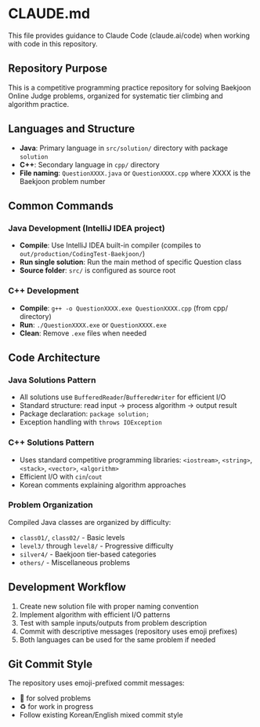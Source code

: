 # CLAUDE.md

This file provides guidance to Claude Code (claude.ai/code) when working with code in this repository.

## Repository Purpose
This is a competitive programming practice repository for solving Baekjoon Online Judge problems, organized for systematic tier climbing and algorithm practice.

## Languages and Structure
- **Java**: Primary language in `src/solution/` directory with package `solution`
- **C++**: Secondary language in `cpp/` directory
- **File naming**: `QuestionXXXX.java` or `QuestionXXXX.cpp` where XXXX is the Baekjoon problem number

## Common Commands

### Java Development (IntelliJ IDEA project)
- **Compile**: Use IntelliJ IDEA built-in compiler (compiles to `out/production/CodingTest-Baekjoon/`)
- **Run single solution**: Run the main method of specific Question class
- **Source folder**: `src/` is configured as source root

### C++ Development  
- **Compile**: `g++ -o QuestionXXXX.exe QuestionXXXX.cpp` (from cpp/ directory)
- **Run**: `./QuestionXXXX.exe` or `QuestionXXXX.exe`
- **Clean**: Remove `.exe` files when needed

## Code Architecture

### Java Solutions Pattern
- All solutions use `BufferedReader`/`BufferedWriter` for efficient I/O
- Standard structure: read input → process algorithm → output result
- Package declaration: `package solution;`
- Exception handling with `throws IOException`

### C++ Solutions Pattern  
- Uses standard competitive programming libraries: `<iostream>`, `<string>`, `<stack>`, `<vector>`, `<algorithm>`
- Efficient I/O with `cin`/`cout`
- Korean comments explaining algorithm approaches

### Problem Organization
Compiled Java classes are organized by difficulty:
- `class01/`, `class02/` - Basic levels
- `level3/` through `level8/` - Progressive difficulty  
- `silver4/` - Baekjoon tier-based categories
- `others/` - Miscellaneous problems

## Development Workflow
1. Create new solution file with proper naming convention
2. Implement algorithm with efficient I/O patterns
3. Test with sample inputs/outputs from problem description
4. Commit with descriptive messages (repository uses emoji prefixes)
5. Both languages can be used for the same problem if needed

## Git Commit Style
The repository uses emoji-prefixed commit messages:
- 🎨 for solved problems
- ♻️ for work in progress
- Follow existing Korean/English mixed commit style